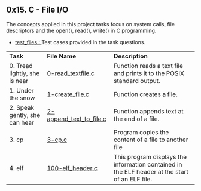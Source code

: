 ## 0x15. C - File I/O

The concepts applied in this project tasks focus on system calls, file descriptors and the open(), read(), write() in C programming.

* <a href ="https://github.com/Nels22/alx-low_level_programming/tree/master/0x15-file_io/test_files">test_files : </a> 
  Test cases provided in the task questions.
  
<table>
      <tr> <td> <b> Task </td> 
           <td> <b> File Name </td> 
           <td> <b> Description </td> 
      </tr>
      <tr><td> 0. Tread lightly, she is near </td>
          <td> <a href ="https://github.com/Nels22/alx-low_level_programming/blob/master/0x15-file_io/0-read_textfile.c">0-read_textfile.c </a></td>
          <td>Function reads a text file and prints it to the POSIX standard output.</td>
      </tr>
       <tr><td> 1. Under the snow </td>
          <td> <a href ="https://github.com/Nels22/alx-low_level_programming/blob/master/0x15-file_io/1-create_file.c">1-create_file.c </a></td>
         <td>Function creates a file.</td>
      </tr>
      <tr><td> 2. Speak gently, she can hear </td>
          <td> <a href ="https://github.com/Nels22/alx-low_level_programming/blob/master/0x15-file_io/2-append_text_to_file.c">2-append_text_to_file.c </a>               </td>
         <td>Function appends text at the end of a file.</td>
      </tr>
       <tr><td> 3. cp </td>
          <td> <a href ="https://github.com/Nels22/alx-low_level_programming/blob/master/0x15-file_io/3-cp.c">3-cp.c</a></td>
         <td>Program copies the content of a file to another file</td>
      </tr>
        <tr><td> 4. elf </td>
          <td> <a href ="https://github.com/Nels22/alx-low_level_programming/blob/master/0x15-file_io/100-elf_header.c">100-elf_header.c</a></td>
         <td>This program displays the information contained in the ELF header at the start of an ELF file.</td>
      </tr>
  
</table>



